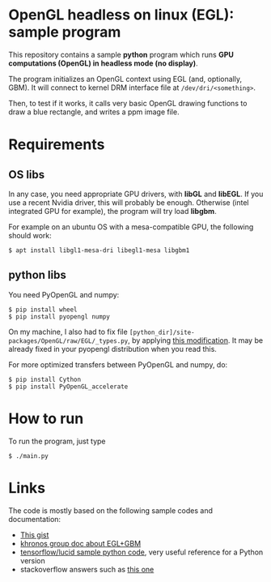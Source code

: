 # OpenGL headless on linux (EGL): sample program

This repository contains a sample **python** program which runs **GPU computations (OpenGL) in headless mode (no display)**.

The program initializes an OpenGL context using EGL (and, optionally, GBM).
It will connect to kernel DRM interface file at `/dev/dri/<something>`.

Then, to test if it works, it calls very basic OpenGL drawing functions to draw a blue rectangle, and writes a ppm image file.

# Requirements

## OS libs

In any case, you need appropriate GPU drivers, with **libGL** and **libEGL**.
If you use a recent Nvidia driver, this will probably be enough.
Otherwise (intel integrated GPU for example), the program will try load **libgbm**.

For example on an ubuntu OS with a mesa-compatible GPU, the following should work:
```
$ apt install libgl1-mesa-dri libegl1-mesa libgbm1
```

## python libs

You need PyOpenGL and numpy:
```
$ pip install wheel
$ pip install pyopengl numpy
```

On my machine, I also had to fix file `[python_dir]/site-packages/OpenGL/raw/EGL/_types.py`,
by applying [this modification](https://github.com/mcfletch/pyopengl/commit/47493f26d4b26e3a66e4070651dbf60e1ccf37f1).
It may be already fixed in your pyopengl distribution when you read this.

For more optimized transfers between PyOpenGL and numpy, do:
```
$ pip install Cython
$ pip install PyOpenGL_accelerate
```

# How to run

To run the program, just type
```
$ ./main.py
```

# Links

The code is mostly based on the following sample codes and documentation:
* [This gist](https://gist.github.com/dcommander/ee1247362201552b2532)
* [khronos group doc about EGL+GBM](https://www.khronos.org/registry/EGL/extensions/MESA/EGL_MESA_platform_gbm.txt)
* [tensorflow/lucid sample python code](https://github.com/tensorflow/lucid/blob/master/lucid/misc/gl/glcontext.py),
  very useful reference for a Python version
* stackoverflow answers such as [this one](https://stackoverflow.com/questions/20816844/egldisplay-on-gbm)
